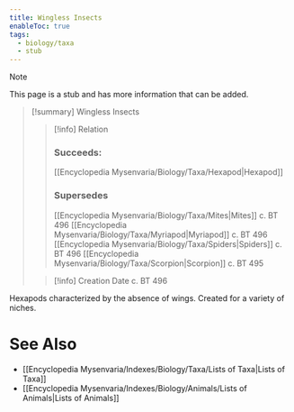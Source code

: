 ```yaml
---
title: Wingless Insects
enableToc: true
tags:
  - biology/taxa
  - stub
---
```


> [!note]
> This page is a stub and has more information that can be added.

> [!summary] Wingless Insects
> > [!info] Relation
> > ### Succeeds:
> > [[Encyclopedia Mysenvaria/Biology/Taxa/Hexapod|Hexapod]]
> > ### Supersedes 
> > [[Encyclopedia Mysenvaria/Biology/Taxa/Mites|Mites]] c. BT 496
> > [[Encyclopedia Mysenvaria/Biology/Taxa/Myriapod|Myriapod]] c. BT 496
> > [[Encyclopedia Mysenvaria/Biology/Taxa/Spiders|Spiders]] c. BT 496
> > [[Encyclopedia Mysenvaria/Biology/Taxa/Scorpion|Scorpion]] c. BT 495
>
> > [!info] Creation Date
> > c. BT 496

Hexapods characterized by the absence of wings. Created for a variety of niches.

# See Also
- [[Encyclopedia Mysenvaria/Indexes/Biology/Taxa/Lists of Taxa|Lists of Taxa]]
- [[Encyclopedia Mysenvaria/Indexes/Biology/Animals/Lists of Animals|Lists of Animals]]
